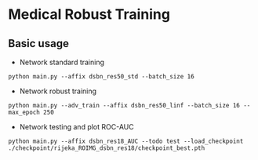 # Medical Robust Training

## Basic usage

* Network standard training
```
python main.py --affix dsbn_res50_std --batch_size 16    
```
 
* Network robust training
```
python main.py --adv_train --affix dsbn_res50_linf --batch_size 16 --max_epoch 250    
```

* Network testing and plot ROC-AUC
```
python main.py --affix dsbn_res18_AUC --todo test --load_checkpoint ./checkpoint/rijeka_ROIMG_dsbn_res18/checkpoint_best.pth 
```
